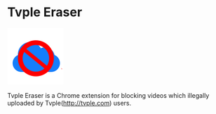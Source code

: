 # Tvple Eraser
![Logo](https://github.com/0x00000FF/Tvple_Eraser/blob/master/Resources/128.png)

Tvple Eraser is a Chrome extension for blocking videos which illegally uploaded by Tvple(http://tvple.com) users.
